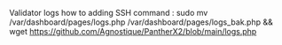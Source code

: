 Validator logs how to adding
SSH command : sudo mv /var/dashboard/pages/logs.php /var/dashboard/pages/logs_bak.php && wget https://github.com/Agnostique/PantherX2/blob/main/logs.php
